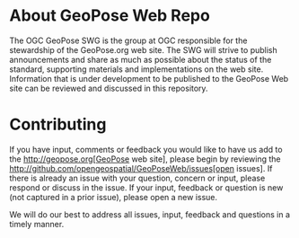 # About GeoPose Web Repo

The OGC GeoPose SWG is the group at OGC responsible for the stewardship of the GeoPose.org web site. The SWG will strive to publish announcements and share as much as possible about the status of the standard, supporting materials and implementations on the web site. Information that is under development to be published to the GeoPose Web site can be reviewed and discussed in this repository. 

# Contributing
If you have input, comments or feedback you would like to have us add to the http://geopose.org[GeoPose web site], please begin by reviewing the http://github.com/opengeospatial/GeoPoseWeb/issues[open issues]. If there is already an issue with your question, concern or input, please respond or discuss in the issue. If your input, feedback or question is new (not captured in a prior issue), please open a new issue.

We will do our best to address all issues, input, feedback and questions in a timely manner.
